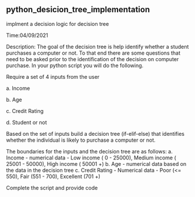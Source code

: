## python_desicion_tree_implementation
 implment a decision logic for decision tree

Time:04/09/2021

Description:
The goal of the decision tree is help identify whether a student purchases a computer or not. To that end there are some questions that need to be asked prior to the identification of the decision on computer purchase.
In your python script you will do the following.

Require a set of 4 inputs from the user

  a. Income
  
  b. Age
  
  c. Credit Rating
  
  d. Student or not
  
  
Based on the set of inputs build a decision tree (if-elif-else) that identifies whether the individual is likely to purchase a computer or not.

The boundaries for the inputs and the decision tree are as follows:
  a. Income - numerical data - Low income ( 0 - 25000), Medium income ( 25001 - 50000), High income ( 50001 +)
  b. Age - numerical data based on the data in the decision tree
  c. Credit Rating - Numerical data - Poor (<= 550), Fair (551 - 700), Excellent (701 +)
  
Complete the script and provide code





